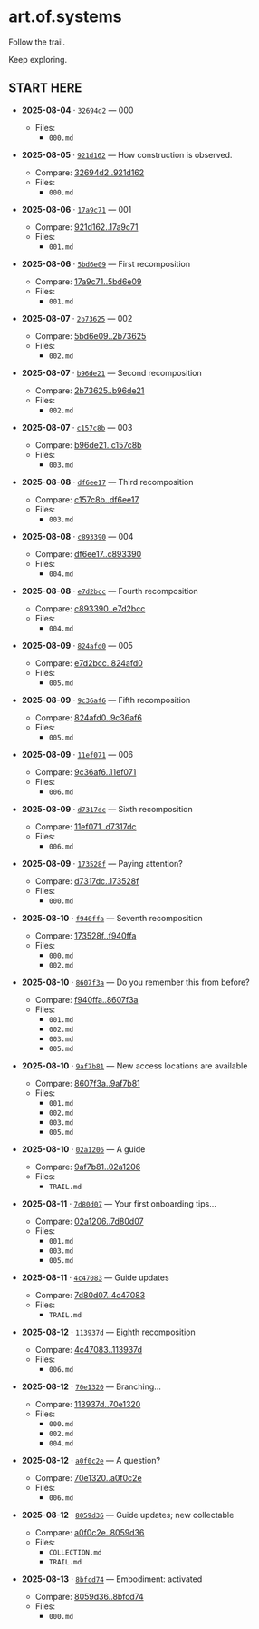 # art.of.systems

Follow the trail.

Keep exploring.


## **START HERE**

- __2025-08-04__ · [`32694d2`](https://github.com/operatorjen/systems.as.games/commit/32694d244b4a72fdc27eb587eed0d108fcf7e825) — 000
  - Files:
    - `000.md`

- __2025-08-05__ · [`921d162`](https://github.com/operatorjen/systems.as.games/commit/921d162375e6279e0915e42972b15b67bf612077) — How construction is observed.
  - Compare: [32694d2..921d162](https://github.com/operatorjen/systems.as.games/compare/32694d2...921d162375e6279e0915e42972b15b67bf612077)
  - Files:
    - `000.md`

- __2025-08-06__ · [`17a9c71`](https://github.com/operatorjen/systems.as.games/commit/17a9c7192ff37fdd9e7303b0bf100658675bc68a) — 001
  - Compare: [921d162..17a9c71](https://github.com/operatorjen/systems.as.games/compare/921d162...17a9c7192ff37fdd9e7303b0bf100658675bc68a)
  - Files:
    - `001.md`

- __2025-08-06__ · [`5bd6e09`](https://github.com/operatorjen/systems.as.games/commit/5bd6e09713ccdeaaee886a5bac996d874423b905) — First recomposition
  - Compare: [17a9c71..5bd6e09](https://github.com/operatorjen/systems.as.games/compare/17a9c71...5bd6e09713ccdeaaee886a5bac996d874423b905)
  - Files:
    - `001.md`

- __2025-08-07__ · [`2b73625`](https://github.com/operatorjen/systems.as.games/commit/2b73625776e4393fc28301e917e491cddf9f84d1) — 002
  - Compare: [5bd6e09..2b73625](https://github.com/operatorjen/systems.as.games/compare/5bd6e09...2b73625776e4393fc28301e917e491cddf9f84d1)
  - Files:
    - `002.md`

- __2025-08-07__ · [`b96de21`](https://github.com/operatorjen/systems.as.games/commit/b96de216f5f4e9eb9de13c03bf94ec064e71ac56) — Second recomposition
  - Compare: [2b73625..b96de21](https://github.com/operatorjen/systems.as.games/compare/2b73625...b96de216f5f4e9eb9de13c03bf94ec064e71ac56)
  - Files:
    - `002.md`

- __2025-08-07__ · [`c157c8b`](https://github.com/operatorjen/systems.as.games/commit/c157c8bb92a68412dd374be6e91198ac4fe82448) — 003
  - Compare: [b96de21..c157c8b](https://github.com/operatorjen/systems.as.games/compare/b96de21...c157c8bb92a68412dd374be6e91198ac4fe82448)
  - Files:
    - `003.md`

- __2025-08-08__ · [`df6ee17`](https://github.com/operatorjen/systems.as.games/commit/df6ee17cde87cb1fc086d8527aee6bc99c808a4c) — Third recomposition
  - Compare: [c157c8b..df6ee17](https://github.com/operatorjen/systems.as.games/compare/c157c8b...df6ee17cde87cb1fc086d8527aee6bc99c808a4c)
  - Files:
    - `003.md`

- __2025-08-08__ · [`c893390`](https://github.com/operatorjen/systems.as.games/commit/c893390c9ce3af802030d1cfcc99a35e0f3d2192) — 004
  - Compare: [df6ee17..c893390](https://github.com/operatorjen/systems.as.games/compare/df6ee17...c893390c9ce3af802030d1cfcc99a35e0f3d2192)
  - Files:
    - `004.md`

- __2025-08-08__ · [`e7d2bcc`](https://github.com/operatorjen/systems.as.games/commit/e7d2bccc8943811eaf114014a7ad022c0eb12f95) — Fourth recomposition
  - Compare: [c893390..e7d2bcc](https://github.com/operatorjen/systems.as.games/compare/c893390...e7d2bccc8943811eaf114014a7ad022c0eb12f95)
  - Files:
    - `004.md`

- __2025-08-09__ · [`824afd0`](https://github.com/operatorjen/systems.as.games/commit/824afd0a39811da7cac4998e2a218331a8a40d31) — 005
  - Compare: [e7d2bcc..824afd0](https://github.com/operatorjen/systems.as.games/compare/e7d2bcc...824afd0a39811da7cac4998e2a218331a8a40d31)
  - Files:
    - `005.md`

- __2025-08-09__ · [`9c36af6`](https://github.com/operatorjen/systems.as.games/commit/9c36af6b1c0ecd997bb77cfda043434041eebafb) — Fifth recomposition
  - Compare: [824afd0..9c36af6](https://github.com/operatorjen/systems.as.games/compare/824afd0...9c36af6b1c0ecd997bb77cfda043434041eebafb)
  - Files:
    - `005.md`

- __2025-08-09__ · [`11ef071`](https://github.com/operatorjen/systems.as.games/commit/11ef0715dabfc4bb3250ba3b63ba190e84cecbb9) — 006
  - Compare: [9c36af6..11ef071](https://github.com/operatorjen/systems.as.games/compare/9c36af6...11ef0715dabfc4bb3250ba3b63ba190e84cecbb9)
  - Files:
    - `006.md`

- __2025-08-09__ · [`d7317dc`](https://github.com/operatorjen/systems.as.games/commit/d7317dcfba570b2f469356db0e9ee2d5eef2d4cb) — Sixth recomposition
  - Compare: [11ef071..d7317dc](https://github.com/operatorjen/systems.as.games/compare/11ef071...d7317dcfba570b2f469356db0e9ee2d5eef2d4cb)
  - Files:
    - `006.md`

- __2025-08-09__ · [`173528f`](https://github.com/operatorjen/systems.as.games/commit/173528fc6b85fd8dc2aeb2b72c9e0c10f456378e) — Paying attention?
  - Compare: [d7317dc..173528f](https://github.com/operatorjen/systems.as.games/compare/d7317dc...173528fc6b85fd8dc2aeb2b72c9e0c10f456378e)
  - Files:
    - `000.md`

- __2025-08-10__ · [`f940ffa`](https://github.com/operatorjen/systems.as.games/commit/f940ffafc00bc212545c7b78ce70810925c1ced4) — Seventh recomposition
  - Compare: [173528f..f940ffa](https://github.com/operatorjen/systems.as.games/compare/173528f...f940ffafc00bc212545c7b78ce70810925c1ced4)
  - Files:
    - `000.md`
    - `002.md`

- __2025-08-10__ · [`8607f3a`](https://github.com/operatorjen/systems.as.games/commit/8607f3a8d30cce9d72aee2510bf743e10394ea40) — Do you remember this from before?
  - Compare: [f940ffa..8607f3a](https://github.com/operatorjen/systems.as.games/compare/f940ffa...8607f3a8d30cce9d72aee2510bf743e10394ea40)
  - Files:
    - `001.md`
    - `002.md`
    - `003.md`
    - `005.md`

- __2025-08-10__ · [`9af7b81`](https://github.com/operatorjen/systems.as.games/commit/9af7b81fbb10c18f113220dbb44e29fef146f424) — New access locations are available
  - Compare: [8607f3a..9af7b81](https://github.com/operatorjen/systems.as.games/compare/8607f3a...9af7b81fbb10c18f113220dbb44e29fef146f424)
  - Files:
    - `001.md`
    - `002.md`
    - `003.md`
    - `005.md`

- __2025-08-10__ · [`02a1206`](https://github.com/operatorjen/systems.as.games/commit/02a12066ec0efb41730f96c8f37e6e1ce77c6df2) — A guide
  - Compare: [9af7b81..02a1206](https://github.com/operatorjen/systems.as.games/compare/9af7b81...02a12066ec0efb41730f96c8f37e6e1ce77c6df2)
  - Files:
    - `TRAIL.md`

- __2025-08-11__ · [`7d80d07`](https://github.com/operatorjen/systems.as.games/commit/7d80d0782d241b19ebe1b82241453ea329d5ab5f) — Your first onboarding tips...
  - Compare: [02a1206..7d80d07](https://github.com/operatorjen/systems.as.games/compare/02a1206...7d80d0782d241b19ebe1b82241453ea329d5ab5f)
  - Files:
    - `001.md`
    - `003.md`
    - `005.md`

- __2025-08-11__ · [`4c47083`](https://github.com/operatorjen/systems.as.games/commit/4c4708372038782496d69237c3a7f39a70a80ccf) — Guide updates
  - Compare: [7d80d07..4c47083](https://github.com/operatorjen/systems.as.games/compare/7d80d07...4c4708372038782496d69237c3a7f39a70a80ccf)
  - Files:
    - `TRAIL.md`

- __2025-08-12__ · [`113937d`](https://github.com/operatorjen/systems.as.games/commit/113937d2c320ee64c8895f00040823ee6b58e9b9) — Eighth recomposition
  - Compare: [4c47083..113937d](https://github.com/operatorjen/systems.as.games/compare/4c47083...113937d2c320ee64c8895f00040823ee6b58e9b9)
  - Files:
    - `006.md`

- __2025-08-12__ · [`70e1320`](https://github.com/operatorjen/systems.as.games/commit/70e13205794fc20112213cffabb1b01f763cba2d) — Branching...
  - Compare: [113937d..70e1320](https://github.com/operatorjen/systems.as.games/compare/113937d...70e13205794fc20112213cffabb1b01f763cba2d)
  - Files:
    - `000.md`
    - `002.md`
    - `004.md`

- __2025-08-12__ · [`a0f0c2e`](https://github.com/operatorjen/systems.as.games/commit/a0f0c2eb57c4a940b63a6474fdf5099ac91e4f31) — A question?
  - Compare: [70e1320..a0f0c2e](https://github.com/operatorjen/systems.as.games/compare/70e1320...a0f0c2eb57c4a940b63a6474fdf5099ac91e4f31)
  - Files:
    - `006.md`

- __2025-08-12__ · [`8059d36`](https://github.com/operatorjen/systems.as.games/commit/8059d3610a604a7b36d04b4b147f065683bf6376) — Guide updates; new collectable
  - Compare: [a0f0c2e..8059d36](https://github.com/operatorjen/systems.as.games/compare/a0f0c2e...8059d3610a604a7b36d04b4b147f065683bf6376)
  - Files:
    - `COLLECTION.md`
    - `TRAIL.md`

- __2025-08-13__ · [`8bfcd74`](https://github.com/operatorjen/systems.as.games/commit/8bfcd745c6f1d6a1717c8aa4e71da088168ff8ed) — Embodiment: activated
  - Compare: [8059d36..8bfcd74](https://github.com/operatorjen/systems.as.games/compare/8059d36...8bfcd745c6f1d6a1717c8aa4e71da088168ff8ed)
  - Files:
    - `000.md`

